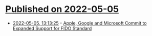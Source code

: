 # [Published on 2022-05-05](index.md)

* [2022-05-05, 13:13:25](https://news.ycombinator.com/item?id=31272867) - [Apple, Google and Microsoft Commit to Expanded Support for FIDO Standard](https://fidoalliance.org/apple-google-and-microsoft-commit-to-expanded-support-for-fido-standard-to-accelerate-availability-of-passwordless-sign-ins/)
